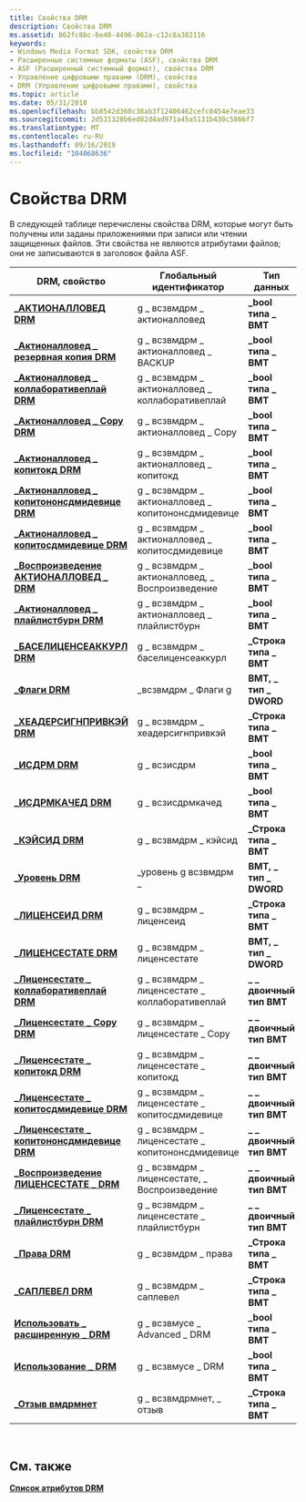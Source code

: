```yaml
---
title: Свойства DRM
description: Свойства DRM
ms.assetid: 862fc8bc-6e40-4496-862a-c12c8a382116
keywords:
- Windows Media Format SDK, свойства DRM
- Расширенные системные форматы (ASF), свойства DRM
- ASF (Расширенный системный формат), свойства DRM
- Управление цифровыми правами (DRM), свойства
- DRM (Управление цифровыми правами), свойства
ms.topic: article
ms.date: 05/31/2018
ms.openlocfilehash: bb8542d360c38ab3f12406462cefc0454e7eae33
ms.sourcegitcommit: 2d531328b6ed82d4ad971a45a5131b430c5866f7
ms.translationtype: MT
ms.contentlocale: ru-RU
ms.lasthandoff: 09/16/2019
ms.locfileid: "104068636"
---
```

# <a name="drm-properties"></a>Свойства DRM

В следующей таблице перечислены свойства DRM, которые могут быть получены или заданы приложениями при записи или чтении защищенных файлов. Эти свойства не являются атрибутами файлов; они не записываются в заголовок файла ASF.



| DRM, свойство                                                                             | Глобальный идентификатор                               | Тип данных             |
|------------------------------------------------------------------------------------------|-------------------------------------------------|-----------------------|
| [**\_АКТИОНАЛЛОВЕД DRM**](drm-actionallowed.md)                                          | g \_ всзвмдрм \_ актионалловед                      | **\_bool типа \_ ВМТ**   |
| [**\_Актионалловед \_ резервная копия DRM**](drm-actionallowed-backup.md)                           | g \_ всзвмдрм \_ актионалловед \_ BACKUP              | **\_bool типа \_ ВМТ**   |
| [**\_Актионалловед \_ коллаборативеплай DRM**](drm-actionallowed-collaborativeplay.md)     | g \_ всзвмдрм \_ актионалловед \_ коллаборативеплай   | **\_bool типа \_ ВМТ**   |
| [**\_Актионалловед \_ Copy DRM**](drm-actionallowed-copy.md)                               | g \_ всзвмдрм \_ актионалловед \_ Copy                | **\_bool типа \_ ВМТ**   |
| [**\_Актионалловед \_ копитокд DRM**](drm-actionallowed-copytocd.md)                       | g \_ всзвмдрм \_ актионалловед \_ копитокд            | **\_bool типа \_ ВМТ**   |
| [**\_Актионалловед \_ копитононсдмидевице DRM**](drm-actionallowed-copytononsdmidevice.md) | g \_ всзвмдрм \_ актионалловед \_ копитононсдмидевице | **\_bool типа \_ ВМТ**   |
| [**\_Актионалловед \_ копитосдмидевице DRM**](drm-actionallowed-copytosdmidevice.md)       | g \_ всзвмдрм \_ актионалловед \_ копитосдмидевице    | **\_bool типа \_ ВМТ**   |
| [**\_Воспроизведение АКТИОНАЛЛОВЕД \_ DRM**](drm-actionallowed-playback.md)                       | g \_ всзвмдрм \_ актионалловед, \_ Воспроизведение            | **\_bool типа \_ ВМТ**   |
| [**\_Актионалловед \_ плайлистбурн DRM**](drm-actionallowed-playlistburn.md)               | g \_ всзвмдрм \_ актионалловед \_ плайлистбурн        | **\_bool типа \_ ВМТ**   |
| [**\_БАСЕЛИЦЕНСЕАККУРЛ DRM**](drm-baselicenseacqurl.md)                                  | g \_ всзвмдрм \_ баселиценсеаккурл                  | **\_Строка типа \_ ВМТ** |
| [**\_Флаги DRM**](drm-flags.md)                                                          | \_всзвмдрм \_ Флаги g                              | **ВМТ, \_ тип \_ DWORD**  |
| [**\_ХЕАДЕРСИГНПРИВКЭЙ DRM**](drm-headersignprivkey.md)                                  | g \_ всзвмдрм \_ хеадерсигнпривкэй                  | **\_Строка типа \_ ВМТ** |
| [**\_ИСДРМ DRM**](drm-isdrm.md)                                                          | g \_ всзисдрм                                     | **\_bool типа \_ ВМТ**   |
| [**\_ИСДРМКАЧЕД DRM**](drm-isdrmcached.md)                                              | g \_ всзисдрмкачед                               | **\_bool типа \_ ВМТ**   |
| [**\_КЭЙСИД DRM**](drm-keyseed.md)                                                      | g \_ всзвмдрм \_ кэйсид                            | **\_Строка типа \_ ВМТ** |
| [**\_Уровень DRM**](drm-level.md)                                                          | \_уровень g всзвмдрм \_                              | **ВМТ, \_ тип \_ DWORD**  |
| [**\_ЛИЦЕНСЕИД DRM**](drm-licenseid.md)                                                  | g \_ всзвмдрм \_ лиценсеид                          | **\_Строка типа \_ ВМТ** |
| [**\_ЛИЦЕНСЕСТАТЕ DRM**](drm-licensestate.md)                                            | g \_ всзвмдрм \_ лиценсестате                       | **ВМТ, \_ тип \_ DWORD**  |
| [**\_Лиценсестате \_ коллаборативеплай DRM**](drm-licensestate-collaborativeplay.md)       | g \_ всзвмдрм \_ лиценсестате \_ коллаборативеплай    | **\_ \_ двоичный тип ВМТ** |
| [**\_Лиценсестате \_ Copy DRM**](drm-licensestate-copy.md)                                 | g \_ всзвмдрм \_ лиценсестате \_ Copy                 | **\_ \_ двоичный тип ВМТ** |
| [**\_Лиценсестате \_ копитокд DRM**](drm-licensestate-copytocd.md)                         | g \_ всзвмдрм \_ лиценсестате \_ копитокд             | **\_ \_ двоичный тип ВМТ** |
| [**\_Лиценсестате \_ копитосдмидевице DRM**](drm-licensestate-copytosdmidevice.md)         | g \_ всзвмдрм \_ лиценсестате \_ копитосдмидевице     | **\_ \_ двоичный тип ВМТ** |
| [**\_Лиценсестате \_ копитононсдмидевице DRM**](drm-licensestate-copytononsdmidevice.md)   | g \_ всзвмдрм \_ лиценсестате \_ копитононсдмидевице  | **\_ \_ двоичный тип ВМТ** |
| [**\_Воспроизведение ЛИЦЕНСЕСТАТЕ \_ DRM**](drm-licensestate-playback.md)                         | g \_ всзвмдрм \_ лиценсестате, \_ Воспроизведение             | **\_ \_ двоичный тип ВМТ** |
| [**\_Лиценсестате \_ плайлистбурн DRM**](drm-licensestate-playlistburn.md)                 | g \_ всзвмдрм \_ лиценсестате \_ плайлистбурн         | **\_ \_ двоичный тип ВМТ** |
| [**\_Права DRM**](drm-rights.md)                                                        | g \_ всзвмдрм \_ права                             | **\_Строка типа \_ ВМТ** |
| [**\_САПЛЕВЕЛ DRM**](drm-saplevel--deprecated.md)                                        | g \_ всзвмдрм \_ саплевел                           | **\_Строка типа \_ ВМТ** |
| [**Использовать \_ расширенную \_ DRM**](use-advanced-drm.md)                                           | g \_ всзвмусе \_ Advanced \_ DRM                      | **\_bool типа \_ ВМТ**   |
| [**Использование \_ DRM**](use-drm.md)                                                              | g \_ всзвмусе \_ DRM                                | **\_bool типа \_ ВМТ**   |
| [**\_Отзыв вмдрмнет**](wmdrmnet-revocation.md)                                      | g \_ всзвмдрмнет, \_ отзыв                      | **\_Строка типа \_ ВМТ** |



 

## <a name="related-topics"></a>См. также

<dl> <dt>

[**Список атрибутов DRM**](drm-attribute-list.md)
</dt> </dl>

 

 




